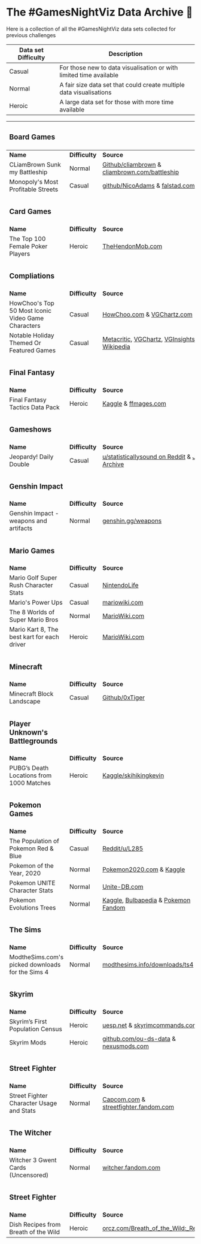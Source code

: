 
# The #GamesNightViz Data Archive :floppy_disk:

Here is a collection of all the #GamesNightViz data sets collected for previous challenges

| Data set Difficulty | Description |
|---|---|
| Casual | For those new to data visualisation or with limited time available |
| Normal | A fair size data set that could create multiple data visualisations |
| Heroic | A large data set for those with more time available  |


| <h3 align="left">Board Games</h3> | | | |
|---|---|---|---|
| **Name** | **Difficulty** | **Source** | **Data** |
| CLiamBrown Sunk my Battleship | Normal | [Github/cliambrown](https://github.com/cliambrown/battleship-data) & [cliambrown.com/battleship](https://cliambrown.com/battleship/play.php) | [link](2_hello_world/cliam_brown_battleship.xlsx) |
| Monopoly's Most Profitable Streets | Casual | [github/NicoAdams](https://github.com/NicoAdams/MonopolyProbs/blob/master/Monopoly_probs.ipynb) & [falstad.com](https://www.falstad.com/monopoly.html) | [link](3_powering_up/monopolys_most_profitable_streets.csv) |
| | | | |
| <h3>Card Games</h3> |
| **Name** | **Difficulty** | **Source** | **Data** |
| The Top 100 Female Poker Players  | Heroic  | [TheHendonMob.com](https://pokerdb.thehendonmob.com/player.php?a=r&n=68149) | [link](https://github.com/wjsutton/games_night_viz/blob/main/1_player_select/top_female_poker_players_and_events.xlsx) |
| | | | |
| <h3>Compliations</h3> |
| **Name** | **Difficulty** | **Source** | **Data** |
| HowChoo's Top 50 Most Iconic Video Game Characters | Casual | [HowChoo.com](https://howchoo.com/gaming/iconic-video-game-characters) & [VGChartz.com](https://www.vgchartz.com/) | [link](https://github.com/wjsutton/games_night_viz/blob/main/1_player_select/howchoos_top_50_most_iconic_video_game_character.csv)  |
| Notable Holiday Themed Or Featured Games | Casual | [Metacritic](https://www.metacritic.com/), [VGChartz](https://www.vgchartz.com/), [VGInsights](https://vginsights.com/) [Wikipedia](https://en.wikipedia.org/wiki/Category:Christmas_video_games) | [link](https://github.com/wjsutton/games_night_viz/blob/main/9_bonus_challenges/notable_themed_or_featured_holiday_video_games.csv)
| | | | |
| <h3>Final Fantasy</h3> |
| **Name** | **Difficulty** | **Source** | **Data** |
| Final Fantasy Tactics Data Pack | Heroic | [Kaggle](https://www.kaggle.com/andrewparnell/final-fantasy-tactics-battles) & [ffmages.com](http://www.ffmages.com/final-fantasy-tactics/weapons/)| [link](3_powering_up/Final%20Fantasy%20Tactics.xlsx) |
| | | | |
| <h3>Gameshows</h3> |
| **Name** | **Difficulty** | **Source** | **Data** |
| Jeopardy! Daily Double | Casual | [u/statisticallysound on Reddit](https://www.reddit.com/r/dataisbeautiful/comments/k08idu/jeopardy_daily_double_heatmap_oc/gdgite0/) & [J! Archive](https://j-archive.com/) | [link](3_powering_up/jeopardy_daily_double_locations_seasons_1-37.csv)
| | | | |
| <h3>Genshin Impact</h3> |
| **Name** | **Difficulty** | **Source** | **Data** |
| Genshin Impact - weapons and artifacts | Normal | [genshin.gg/weapons](https://genshin.gg/weapons) | [link](3_powering_up/Genshin%20Impact%20-%20weapons%20and%20artifacts.xlsx) |
| | | | |
| <h3>Mario Games</h3> |
| **Name** | **Difficulty** | **Source** | **Data** |
| Mario Golf Super Rush Character Stats | Casual | [NintendoLife](https://www.nintendolife.com/guides/mario-golf-super-rush-full-character-roster-and-special-shot-list) | [link](https://github.com/wjsutton/games_night_viz/blob/main/1_player_select/mario_golf_super_rush_character_stats.csv) |
| Mario's Power Ups | Casual | [mariowiki.com](mariowiki.com/List_of_power-ups) | [link](3_powering_up/All%20Mario%20Power%20Ups.xlsx) |
| The 8 Worlds of Super Mario Bros | Normal | [MarioWiki.com](https://www.mariowiki.com/Super_Mario_Bros) | [link](2_hello_world/super_mario_bros_levels.xlsx) |
| Mario Kart 8, The best kart for each driver  | Heroic  | [MarioWiki.com](https://www.mariowiki.com/Mario_Kart_8_Deluxe_in-game_statistics) | [link](https://github.com/wjsutton/games_night_viz/blob/main/1_player_select/mario_kart_8_best_kart_per_driver.csv) |
| | | | |
| <h3>Minecraft</h3> |
| **Name** | **Difficulty** | **Source** | **Data** |
| Minecraft Block Landscape | Casual | [Github/0xTiger](https://github.com/0xTiger/blockheights) | [link](2_hello_world/minecraft_blocks_simplified_version.csv) [full dataset](2_hello_world/minecraft_blocks_full_version.csv) |
| | | | |
| <h3>Player Unknown's Battlegrounds</h3> |
| **Name** | **Difficulty** | **Source** | **Data** |
| PUBG’s Death Locations from 1000 Matches | Heroic  | [Kaggle/skihikingkevin](https://www.kaggle.com/skihikingkevin/pubg-match-deaths) | [link](2_hello_world/pubg_single_player_erangel_sample.csv) [map](2_hello_world/pubg_single_player_erangel_map.jpg) |
| | | | |
| <h3>Pokemon Games</h3> |
| **Name** | **Difficulty** | **Source** | **Data** |
| The Population of Pokemon Red & Blue | Casual | [Reddit/u/L285](https://www.reddit.com/r/pokemon/comments/n3wesv/the_population_of_kanto_in_pokemon_red_and_blue_oc/)| [link](2_hello_world/pokemon_red_blue_population.csv)  |
| Pokemon of the Year, 2020 | Normal | [Pokemon2020.com](https://pokemon2020.pokemon.com/en-us/) & [Kaggle](https://www.kaggle.com/maca11/all-pokemon-dataset) | [link](https://github.com/wjsutton/games_night_viz/blob/main/1_player_select/pokemon_of_the_year_2020.xlsx) |
| Pokemon UNITE Character Stats | Normal | [Unite-DB.com](https://unite-db.com/stats) | [link](https://github.com/wjsutton/games_night_viz/blob/main/1_player_select/Pokemon%20Unite%20Character%20Stats.xlsx) |
| Pokemon Evolutions Trees | Normal | [Kaggle](https://www.kaggle.com/kylekohnen/complete-pokemon-data-set), [Bulbapedia](https://bulbapedia.bulbagarden.net/wiki/Main_Page) & [Pokemon Fandom](https://pokemon.fandom.com/wiki/List_of_Pok%C3%A9mon_by_evolution) | [link](3_powering_up/pokemon_evolution_stats.csv) |
| | | | |
| <h3>The Sims</h3> |
| **Name** | **Difficulty** | **Source** | **Data** |
| ModtheSims.com's picked downloads for the Sims 4 | Normal | [modthesims.info/downloads/ts4](https://modthesims.info/downloads/ts4/38/page/1/?showType=1&t=picked&csort=0) | [link](3_powering_up/sims4_picked_mods.csv) |
| | | | |
| <h3>Skyrim</h3> |
| **Name** | **Difficulty** | **Source** | **Data** |
| Skyrim’s First Population Census  | Heroic  | [uesp.net](https://en.uesp.net/wiki/Skyrim:NPCs) & [skyrimcommands.com](https://skyrimcommands.com/npcs) | [link](2_hello_world/Skyrim%20Population.xlsx) |
| Skyrim Mods | Heroic | [github.com/ou-ds-data](https://github.com/ou-ds-data/skyrim-mods) & [nexusmods.com](https://www.nexusmods.com/skyrim/mods/)| [link](3_powering_up/skyrim_mods_and_tags.xlsx) |
| | | | |
| <h3>Street Fighter</h3> |
| **Name** | **Difficulty** | **Source** | **Data** |
| Street Fighter Character Usage and Stats | Normal | [Capcom.com](https://game.capcom.com/cfn/sfv/stats/usagerate) & [streetfighter.fandom.com](https://streetfighter.fandom.com/wiki/Street_Fighter_V_Character_Gameplay_Stats) | [link](https://github.com/wjsutton/games_night_viz/blob/main/1_player_select/street_fighter_v_character_usage_and_stats_corrected_20211212.xlsx) |
| | | | |
| <h3>The Witcher</h3> |
| **Name** | **Difficulty** | **Source** | **Data** |
| Witcher 3 Gwent Cards (Uncensored) | Normal | [witcher.fandom.com](https://witcher.fandom.com/wiki/Gwent) | [link](3_powering_up/Witcher%203%20Gwent%20Data.csv) |
| | | | |
| <h3>Street Fighter</h3> |
| **Name** | **Difficulty** | **Source** | **Data** |
| Dish Recipes from Breath of the Wild | Heroic | [orcz.com/Breath_of_the_Wild:_Recipes](http://orcz.com/Breath_of_the_Wild:_Recipes) | [link](3_powering_up/botw_recipes.xlsx) |
